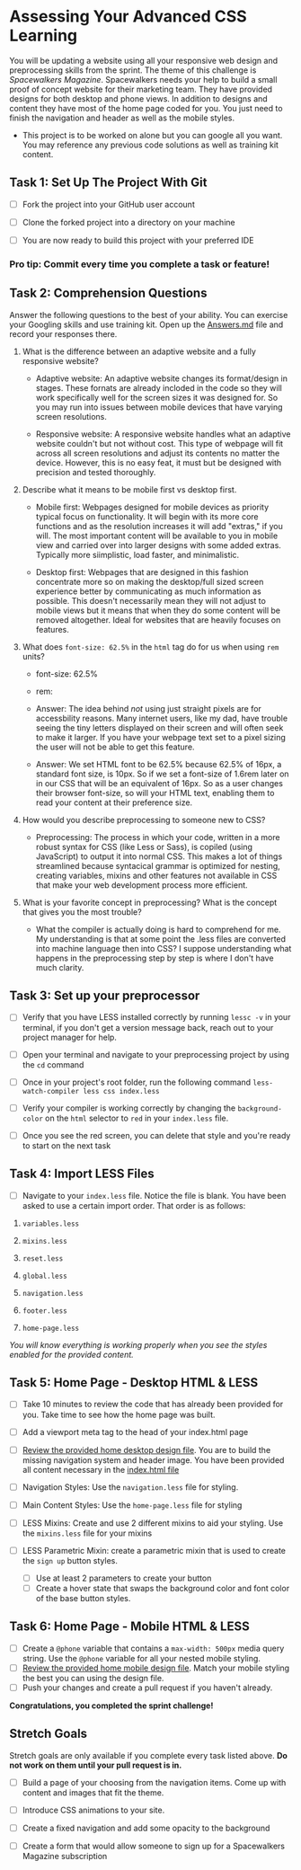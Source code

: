 # Assessing Your Advanced CSS Learning

You will be updating a website using all your responsive web design and preprocessing skills from the sprint. The theme of this challenge is _Spacewalkers Magazine_. Spacewalkers needs your help to build a small proof of concept website for their marketing team. They have provided designs for both desktop and phone views. In addition to designs and content they have most of the home page coded for you. You just need to finish the navigation and header as well as the mobile styles.

* This project is to be worked on alone but you can google all you want. You may reference any previous code solutions as well as training kit content.  

## Task 1: Set Up The Project With Git

* [ ] Fork the project into your GitHub user account

* [ ] Clone the forked project into a directory on your machine

* [ ] You are now ready to build this project with your preferred IDE

### Pro tip: Commit every time you complete a task or feature!

## Task 2: Comprehension Questions

Answer the following questions to the best of your ability. You can exercise your Googling skills and use training kit. Open up the [Answers.md](Answers.md) file and record your responses there.

1. What is the difference between an adaptive website and a fully responsive website?

   - Adaptive website: An adaptive website changes its format/design in stages. These fornats are already incloded in the code so they will work specifically well for the screen sizes it was designed for.  So you may run into issues between mobile devices that have varying screen resolutions.
     
   - Responsive website: A responsive website handles what an adaptive website couldn't but not without cost. This type of webpage will fit across all screen resolutions and adjust its contents no matter the device. However, this is no easy feat, it must but be designed with precision and tested thoroughly.

2. Describe what it means to be mobile first vs desktop first.

   - Mobile first: Webpages designed for mobile devices as priority typical focus on functionality. It will begin with its more core functions and as the resolution increases it will add "extras," if you will. The most important content will be available to you in mobile view and carried over into larger designs with some added extras. Typically more siimplistic, load faster, and minimalistic.

   - Desktop first: Webpages that are designed in this fashion concentrate more so on making the desktop/full sized screen experience better by communicating as much information as possible. This doesn't necessarily mean they will not adjust to mobile views but it means that when they do some content will be removed altogether. Ideal for websites that are heavily focuses on features.

3. What does `font-size: 62.5%` in the `html` tag do for us when using `rem` units?

   - font-size: 62.5%
   - rem:
   - Answer: The idea behind *not* using just straight pixels are for accessbility reasons. Many internet users, like my dad, have trouble seeing the tiny letters displayed on their screen and will often seek to make it larger. If you have your webpage text set to a pixel sizing the user will not be able to get this feature.

   - Answer: We set HTML font to be 62.5% because 62.5% of 16px, a standard font size, is 10px. So if we set a font-size of 1.6rem later on in our CSS that will be an equivalent of 16px. So as a user changes their browser font-size, so will your HTML text, enabling them to read your content at their preference size.

4. How would you describe preprocessing to someone new to CSS?

   - Preprocessing: The process in which your code, written in a more robust syntax for CSS (like Less or Sass), is copiled (using JavaScript) to output it into normal CSS. This makes a lot of things streamlined because syntacical grammar is optimized for nesting, creating variables, mixins and other features not available in CSS that make your web development process more efficient.

5. What is your favorite concept in preprocessing? What is the concept that gives you the most trouble?

   - What the compiler is actually doing is hard to comprehend for me. My understanding is that at some point the .less files are converted into machine language then into CSS? I suppose understanding what happens in the preprocessing step by step is where I don't have much clarity.

## Task 3: Set up your preprocessor

* [ ] Verify that you have LESS installed correctly by running `lessc -v` in your terminal, if you don't get a version message back, reach out to your project manager for help.

* [ ] Open your terminal and navigate to your preprocessing project by using the `cd` command

* [ ] Once in your project's root folder, run the following command `less-watch-compiler less css index.less`

* [ ] Verify your compiler is working correctly by changing the `background-color` on the `html` selector to `red` in your `index.less` file.

* [ ] Once you see the red screen, you can delete that style and you're ready to start on the next task

## Task 4: Import LESS Files

* [ ] Navigate to your `index.less` file. Notice the file is blank. You have been asked to use a certain import order. That order is as follows:

1.  `variables.less`

2.  `mixins.less`

3.  `reset.less`

4.  `global.less`

5.  `navigation.less`

6.  `footer.less`

7.  `home-page.less`

_You will know everything is working properly when you see the styles enabled for the provided content._  

## Task 5: Home Page - Desktop HTML & LESS

* [ ] Take 10 minutes to review the code that has already been provided for you. Take time to see how the home page was built.

* [ ] Add a viewport meta tag to the head of your index.html page

* [ ] [Review the provided home desktop design file](design-files/home-desktop.png). You are to build the missing navigation system and header image. You have been provided all content necessary in the [index.html file](index.html)

* [ ] Navigation Styles: Use the `navigation.less` file for styling.

* [ ] Main Content Styles: Use the `home-page.less` file for styling

* [ ] LESS Mixins: Create and use 2 different mixins to aid your styling. Use the `mixins.less` file for your mixins

* [ ] LESS Parametric Mixin: create a parametric mixin that is used to create the `sign up` button styles.
	* [ ]  Use at least 2 parameters to create your button
	* [ ] Create a hover state that swaps the background color and font color of the base button styles.

## Task 6: Home Page - Mobile HTML & LESS

* [ ] Create a `@phone` variable that contains a `max-width: 500px` media query string. Use the `@phone` variable for all your nested mobile styling.
* [ ] [Review the provided home mobile design file](design-files/home-mobile.png). Match your mobile styling the best you can using the design file.
* [ ] Push your changes and create a pull request if you haven't already.   

**Congratulations, you completed the sprint challenge!**

## Stretch Goals

Stretch goals are only available if you complete every task listed above. **Do not work on them until your pull request is in.**

* [ ] Build a page of your choosing from the navigation items. Come up with content and images that fit the theme.

* [ ] Introduce CSS animations to your site.

* [ ] Create a fixed navigation and add some opacity to the background

* [ ] Create a form that would allow someone to sign up for a Spacewalkers Magazine subscription